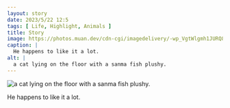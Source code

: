 ```yaml
---
layout: story
date: 2023/5/22 12:5
tags: [ Life, Highlight, Animals ]
title: Story
image: https://photos.muan.dev/cdn-cgi/imagedelivery/-wp_VgtWlgmh1JURQ8t1mg/cbdf1f5b-3454-4f2c-86a2-9973666b1400/public
caption: |
  He happens to like it a lot.
alt: |
  a cat lying on the floor with a sanma fish plushy.
---
```


![a cat lying on the floor with a sanma fish plushy.](https://photos.muan.dev/cdn-cgi/imagedelivery/-wp_VgtWlgmh1JURQ8t1mg/cbdf1f5b-3454-4f2c-86a2-9973666b1400/public)

He happens to like it a lot.
